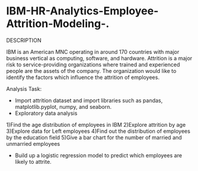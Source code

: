 # IBM-HR-Analytics-Employee-Attrition-Modeling-.

DESCRIPTION

IBM is an American MNC operating in around 170 countries with major business vertical as computing, software, and hardware.
Attrition is a major risk to service-providing organizations where trained and experienced people are the assets of the company. The organization would like to identify the factors which influence the attrition of employees.

Analysis Task:
- Import attrition dataset and import libraries such as pandas, matplotlib.pyplot, numpy, and seaborn.
- Exploratory data analysis

1)Find the age distribution of employees in IBM
2)Explore attrition by age
3)Explore data for Left employees
4)Find out the distribution of employees by the education field
5)Give a bar chart for the number of married and unmarried employees
- Build up a logistic regression model to predict which employees are likely to attrite.
